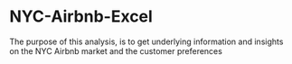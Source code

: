 # NYC-Airbnb-Excel
The purpose of this analysis, is to get underlying information and insights on the NYC Airbnb market and the customer preferences
